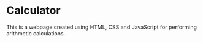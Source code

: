 # Calculator
This is a webpage created using HTML, CSS and JavaScript for performing arithmetic calculations. 
